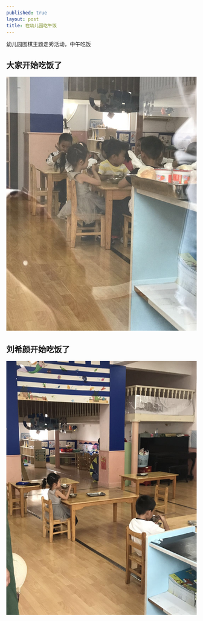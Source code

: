 ```yaml
---
published: true
layout: post
title: 在幼儿园吃午饭
---
```


幼儿园围棋主题走秀活动，中午吃饭

## 大家开始吃饭了

![image](/_images/WeChatImage_20180930113448.jpg)

## 刘希颜开始吃饭了

![image](/_images/WeChatImage_20180930113429.jpg)
